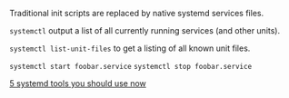 Traditional init scripts are replaced by native systemd services files.

`systemctl` output a list of all currently running services (and other units).

`systemctl list-unit-files` to get a listing of all known unit files.

`systemctl start foobar.service`
`systemctl stop foobar.service`


[5 systemd tools you should use now](https://www.linux.com/learn/5-systemd-tools-you-should-start-using-now)


